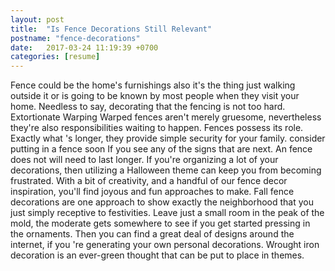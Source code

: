 ```yaml
---
layout: post
title:  "Is Fence Decorations Still Relevant"
postname: "fence-decorations"
date:   2017-03-24 11:19:39 +0700
categories: [resume]
---
```

Fence could be the home's furnishings also it's the thing just walking outside it or is going to be known by most people when they visit your home. Needless to say, decorating that the fencing is not too hard. Extortionate Warping Warped fences aren't merely gruesome, nevertheless they're also responsibilities waiting to happen. Fences possess its role. Exactly what 's longer, they provide simple security for your family. consider putting in a fence soon If you see any of the signs that are next. An fence does not will need to last longer. If you're organizing a lot of your decorations, then utilizing a Halloween theme can keep you from becoming frustrated. With a bit of creativity, and a handful of our fence decor inspiration, you'll find joyous and fun approaches to make. Fall fence decorations are one approach to show exactly the neighborhood that you just simply receptive to festivities. Leave just a small room in the peak of the mold, the moderate gets somewhere to see if you get started pressing in the ornaments. Then you can find a great deal of designs around the internet, if you 're generating your own personal decorations. Wrought iron decoration is an ever-green thought that can be put to place in themes.
